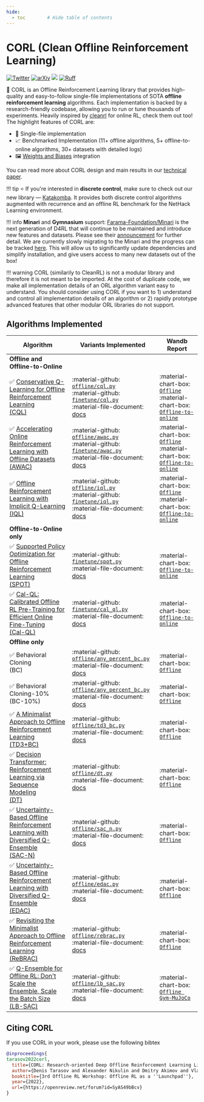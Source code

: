 ```yaml
---
hide:
  - toc        # Hide table of contents
---
```


# CORL (Clean Offline Reinforcement Learning)

[![Twitter](https://badgen.net/badge/icon/twitter?icon=twitter&label)](https://twitter.com/vladkurenkov/status/1669361090550177793)
[![arXiv](https://img.shields.io/badge/arXiv-2210.07105-b31b1b.svg)](https://arxiv.org/abs/2210.07105)
[<img src="https://img.shields.io/badge/license-Apache_2.0-blue">](https://github.com/tinkoff-ai/CORL/blob/main/LICENSE)
[![Ruff](https://img.shields.io/endpoint?url=https://raw.githubusercontent.com/charliermarsh/ruff/main/assets/badge/v2.json)](https://github.com/astral-sh/ruff)

🧵 CORL is an Offline Reinforcement Learning library that provides high-quality and easy-to-follow single-file implementations 
of SOTA **offline reinforcement learning** algorithms. Each implementation is backed by a research-friendly codebase, allowing 
you to run or tune thousands of experiments. Heavily inspired by [cleanrl](https://github.com/vwxyzjn/cleanrl) for online RL,
check them out too! The highlight features of CORL are:<br/>

* 📜 Single-file implementation
* 📈 Benchmarked Implementation (11+ offline algorithms, 5+ offline-to-online algorithms, 30+ datasets with detailed logs)
* 🖼 [Weights and Biases](https://wandb.ai/site) integration

You can read more about CORL design and main results in our [technical paper](https://arxiv.org/abs/2210.07105).


!!! tip
        ⭐ If you're interested in __discrete control__, make sure to check out our new library — [Katakomba](https://github.com/corl-team/katakomba). It provides both discrete control algorithms augmented with recurrence and an offline RL benchmark for the NetHack Learning environment.


!!! info
        **Minari** and **Gymnasium** support: [Farama-Foundation/Minari](https://github.com/Farama-Foundation/Minari) is the
        next generation of D4RL that will continue to be maintained and introduce new features and datasets. 
        Please see their [announcement](https://farama.org/Announcing-Minari) for further detail. 
        We are currently slowly migrating to the Minari and the progress
        can be tracked [here](https://github.com/corl-team/CORL/issues/2). This will allow us to significantly update dependencies 
        and simplify installation, and give users access to many new datasets out of the box!


!!! warning
        CORL (similarily to CleanRL) is not a modular library and therefore it is not meant to be imported.
        At the cost of duplicate code, we make all implementation details of an ORL algorithm variant easy 
        to understand. You should consider using CORL if you want to 1) understand and control all implementation details 
        of an algorithm or 2) rapidly prototype advanced features that other modular ORL libraries do not support.


## Algorithms Implemented

| Algorithm                                                                                                                      | Variants Implemented                                                                                                                                                                                                                                                                           | Wandb Report |
|--------------------------------------------------------------------------------------------------------------------------------|------------------------------------------------------------------------------------------------------------------------------------------------------------------------------------------------------------------------------------------------------------------------------------------------| ----------- |
| **Offline and Offline-to-Online**                                                                                              |                                                                                                                                                                                                                                                                                                |
| ✅ [Conservative Q-Learning for Offline Reinforcement Learning <br>(CQL)](https://arxiv.org/abs/2006.04779)                     | :material-github: [`offline/cql.py`](https://github.com/corl-team/CORL/blob/main/algorithms/offline/cql.py) <br /> :material-github: [`finetune/cql.py`](https://github.com/corl-team/CORL/blob/main/algorithms/finetune/cql.py) <br /> :material-file-document: [docs](algorithms/cql.md)     | :material-chart-box: [`Offline`](https://wandb.ai/tlab/CORL/reports/-Offline-CQL--VmlldzoyNzA2MTk5) <br /> :material-chart-box: [`Offline-to-online`](https://wandb.ai/tlab/CORL/reports/-Offline-to-Online-CQL--Vmlldzo0NTQ3NTMz)
| ✅ [Accelerating Online Reinforcement Learning with Offline Datasets <br>(AWAC)](https://arxiv.org/abs/2006.09359)              | :material-github: [`offline/awac.py`](https://github.com/corl-team/CORL/blob/main/algorithms/offline/awac.py) <br /> :material-github: [`finetune/awac.py`](https://github.com/corl-team/CORL/blob/main/algorithms/finetune/awac.py) <br /> :material-file-document: [docs](algorithms/awac.md) | :material-chart-box: [`Offline`](https://wandb.ai/tlab/CORL/reports/-Offline-AWAC--VmlldzoyNzA2MjE3) <br /> :material-chart-box: [`Offline-to-online`](https://wandb.ai/tlab/CORL/reports/-Offline-to-Online-AWAC--VmlldzozODAyNzQz)
| ✅ [Offline Reinforcement Learning with Implicit Q-Learning <br>(IQL)](https://arxiv.org/abs/2110.06169)                        | :material-github: [`offline/iql.py`](https://github.com/corl-team/CORL/blob/main/algorithms/offline/iql.py)  <br /> :material-github: [`finetune/iql.py`](https://github.com/corl-team/CORL/blob/main/algorithms/finetune/iql.py) <br /> :material-file-document: [docs](algorithms/iql.md)    |:material-chart-box: [`Offline`](https://wandb.ai/tlab/CORL/reports/-Offline-IQL--VmlldzoyNzA2MTkx) <br /> :material-chart-box: [`Offline-to-online`](https://wandb.ai/tlab/CORL/reports/-Offline-to-Online-IQL--VmlldzozNzE1MTEy)
| **Offline-to-Online only**                                                                                                     |                                                                                                                                                                                                                                                                                                |
| ✅ [Supported Policy Optimization for Offline Reinforcement Learning <br>(SPOT)](https://arxiv.org/abs/2202.06239)              | :material-github: [`finetune/spot.py`](https://github.com/corl-team/CORL/blob/main/algorithms/finetune/spot.py) <br /> :material-file-document: [docs](algorithms/spot.md)                                                                                                                     | :material-chart-box: [`Offline-to-online`](https://wandb.ai/tlab/CORL/reports/-Offline-to-Online-SPOT--VmlldzozODk5MTgx)
| ✅ [Cal-QL: Calibrated Offline RL Pre-Training for Efficient Online Fine-Tuning <br>(Cal-QL)](https://arxiv.org/abs/2303.05479) | :material-github: [`finetune/cal_ql.py`](https://github.com/corl-team/CORL/blob/main/algorithms/finetune/cal_ql.py) <br /> :material-file-document: [docs](algorithms/cal-ql.md)                                                                                                               | :material-chart-box: [`Offline-to-online`](https://wandb.ai/tlab/CORL/reports/-Offline-to-Online-Cal-QL--Vmlldzo0NTQ3NDk5)
| **Offline only**                                                                                                               |                                                                                                                                                                                                                                                                                                |
| ✅ Behavioral Cloning <br>(BC)                                                                                                  | :material-github: [`offline/any_percent_bc.py`](https://github.com/corl-team/CORL/blob/main/algorithms/offline/any_percent_bc.py) <br /> :material-file-document: [docs](algorithms/bc.md)                                                                                                     |  :material-chart-box: [`Offline`](https://wandb.ai/tlab/CORL/reports/-Offline-BC--VmlldzoyNzA2MjE1)
| ✅ Behavioral Cloning-10% <br>(BC-10%)                                                                                          | :material-github: [`offline/any_percent_bc.py`](https://github.com/corl-team/CORL/blob/main/algorithms/offline/any_percent_bc.py) <br /> :material-file-document: [docs](algorithms/bc.md)                                                                                                     |  :material-chart-box: [`Offline`](https://wandb.ai/tlab/CORL/reports/-Offline-BC-10---VmlldzoyNzEwMjcx)
| ✅ [A Minimalist Approach to Offline Reinforcement Learning <br>(TD3+BC)](https://arxiv.org/abs/2106.06860)                     | :material-github: [`offline/td3_bc.py`](https://github.com/corl-team/CORL/blob/main/algorithms/offline/td3_bc.py) <br /> :material-file-document: [docs](algorithms/td3-bc.md)                                                                                                                 | :material-chart-box: [`Offline`](https://wandb.ai/tlab/CORL/reports/-Offline-TD3-BC--VmlldzoyNzA2MjA0)
| ✅ [Decision Transformer: Reinforcement Learning via Sequence Modeling <br>(DT)](https://arxiv.org/abs/2106.01345)              | :material-github: [`offline/dt.py`](https://github.com/corl-team/CORL/blob/main/algorithms/offline/dt.py) <br /> :material-file-document: [docs](algorithms/dt.md)                                                                                                                             | :material-chart-box: [`Offline`](https://wandb.ai/tlab/CORL/reports/-Offline-Decision-Transformer--VmlldzoyNzA2MTk3)
| ✅ [Uncertainty-Based Offline Reinforcement Learning with Diversified Q-Ensemble <br>(SAC-N)](https://arxiv.org/abs/2110.01548) | :material-github: [`offline/sac_n.py`](https://github.com/corl-team/CORL/blob/main/algorithms/offline/sac_n.py) <br /> :material-file-document: [docs](algorithms/sac-n.md)                                                                                                                    | :material-chart-box: [`Offline`](https://wandb.ai/tlab/CORL/reports/-Offline-SAC-N--VmlldzoyNzA1NTY1)
| ✅ [Uncertainty-Based Offline Reinforcement Learning with Diversified Q-Ensemble <br>(EDAC)](https://arxiv.org/abs/2110.01548)  | :material-github: [`offline/edac.py`](https://github.com/corl-team/CORL/blob/main/algorithms/offline/edac.py) <br /> :material-file-document: [docs](algorithms/edac.md)                                                                                                                       | :material-chart-box: [`Offline`](https://wandb.ai/tlab/CORL/reports/-Offline-EDAC--VmlldzoyNzA5ODUw)
| ✅ [Revisiting the Minimalist Approach to Offline Reinforcement Learning <br>(ReBRAC)](https://arxiv.org/abs/2305.09836)        | :material-github: [`offline/rebrac.py`](https://github.com/corl-team/CORL/blob/main/algorithms/offline/rebrac.py) <br /> :material-file-document: [docs](algorithms/rebrac.md)                                                                                                                 | :material-chart-box: [`Offline`](https://wandb.ai/tlab/CORL/reports/-Offline-ReBRAC--Vmlldzo0ODkzOTQ2)
| ✅ [Q-Ensemble for Offline RL: Don't Scale the Ensemble, Scale the Batch Size <br>(LB-SAC)](https://arxiv.org/abs/2211.11092)   | :material-github: [`offline/lb_sac.py`](https://github.com/corl-team/CORL/blob/main/algorithms/offline/lb_sac.py) <br /> :material-file-document: [docs](algorithms/lb-sac.md)                                                                                                                 | :material-chart-box: [`Offline Gym-MuJoCo`](https://wandb.ai/tlab/CORL/reports/LB-SAC-D4RL-Results--VmlldzozNjIxMDY1)

## Citing CORL
If you use CORL in your work, please use the following bibtex
```bibtex
@inproceedings{
tarasov2022corl,
  title={CORL: Research-oriented Deep Offline Reinforcement Learning Library},
  author={Denis Tarasov and Alexander Nikulin and Dmitry Akimov and Vladislav Kurenkov and Sergey Kolesnikov},
  booktitle={3rd Offline RL Workshop: Offline RL as a ''Launchpad''},
  year={2022},
  url={https://openreview.net/forum?id=SyAS49bBcv}
}
```
